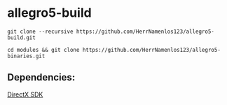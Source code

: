 # allegro5-build

`git clone --recursive https://github.com/HerrNamenlos123/allegro5-build.git`

`cd modules && git clone https://github.com/HerrNamenlos123/allegro5-binaries.git`

## Dependencies:
[DirectX SDK](https://www.microsoft.com/en-us/download/details.aspx?id=6812)
